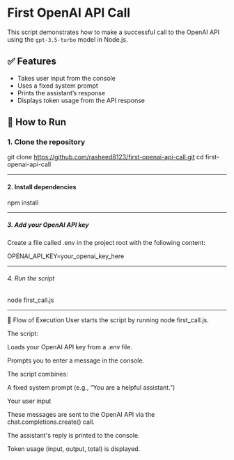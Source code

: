 # First OpenAI API Call

This script demonstrates how to make a successful call to the OpenAI API using the `gpt-3.5-turbo` model in Node.js.

## ✅ Features

- Takes user input from the console
- Uses a fixed system prompt
- Prints the assistant’s response
- Displays token usage from the API response

## 🚀 How to Run

### 1. Clone the repository

git clone https://github.com/rasheed8123/first-openai-api-call.git
cd first-openai-api-call

---

#### 2. Install dependencies

npm install 

---


##### 3. Add your OpenAI API key

Create a file called .env in the project root with the following content:

OPENAI_API_KEY=your_openai_key_here

---

###### 4. Run the script

node first_call.js

------

🧠 Flow of Execution
User starts the script by running node first_call.js.

The script:

Loads your OpenAI API key from a .env file.

Prompts you to enter a message in the console.

The script combines:

A fixed system prompt (e.g., “You are a helpful assistant.”)

Your user input

These messages are sent to the OpenAI API via the chat.completions.create() call.

The assistant's reply is printed to the console.

Token usage (input, output, total) is displayed.
